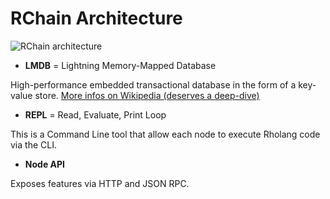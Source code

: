 # RChain Architecture

![RChain architecture](https://architecture-docs.readthedocs.io/_images/architecture-overview.png)

- **LMDB** = Lightning Memory-Mapped Database

High-performance embedded transactional database in the form of a key-value store. [More infos on Wikipedia (deserves a deep-dive)](https://en.wikipedia.org/wiki/Lightning_Memory-Mapped_Database)

- **REPL** = Read, Evaluate, Print Loop

This is a Command Line tool that allow each node to execute Rholang code via the CLI.

- **Node API**

Exposes features via HTTP and JSON RPC.
